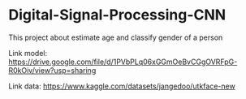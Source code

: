 # Digital-Signal-Processing-CNN
This project about estimate age and classify gender of a person

Link model: https://drive.google.com/file/d/1PVbPLq06xGGmOeBvCGgOVRFpG-R0kOiv/view?usp=sharing

Link data: https://www.kaggle.com/datasets/jangedoo/utkface-new
